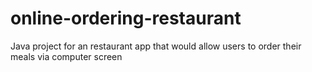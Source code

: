 # online-ordering-restaurant
Java project for an restaurant app that would allow users to order their meals via computer screen

